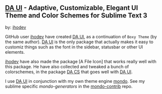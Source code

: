 ## [DA UI] - Adaptive, Customizable, Elegant UI Theme and Color Schemes for Sublime Text 3
by: [ihodev] 

GitHub user [ihodev] have created [DA UI], as a continuation of `Boxy Theme` (by the same author). [DA UI] is the only package that actually makes it easy to customiz things such as the font in the sidebar, statusbar or other UI elements. 

[ihodev] have also made the package [A File Icon] that works really well with this package. He have also collected and tweaked a bunch of colorschemes, in the package [DA CS] that goes well with [DA UI].  

I use [DA UI] in conjunction with my own theme engine [mondo]. See my sublime specific *mondo-generators* in the [mondo-contrib] repo.  

[mondo]: https://github.com/budlabs/mondo
[mondo-contrib]: https://github.com/budlabs/mondo-contrib
[ihodev]: https://github.com/ihodev
[DA CS]: https://github.com/ihodev/sublime-da-cs
[DA UI]: https://github.com/ihodev/sublime-da-ui 
